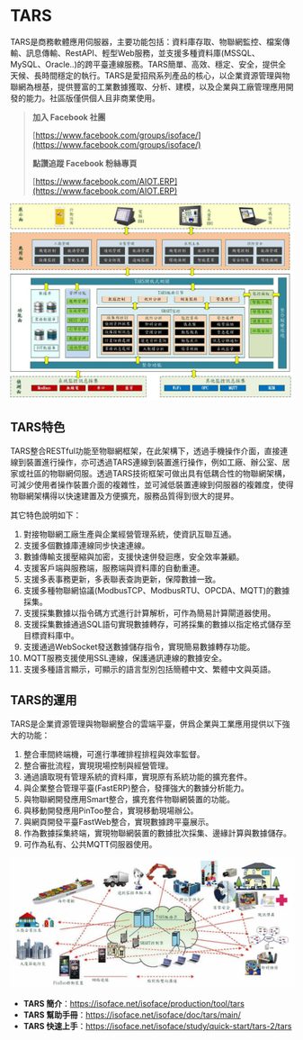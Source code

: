 # TARS
TARS是商務軟體應用伺服器，主要功能包括：資料庫存取、物聯網監控、檔案傳輸、訊息傳輸、RestAPI、輕型Web服務，並支援多種資料庫(MSSQL、MySQL、Oracle..)的跨平臺連線服務。TARS簡單、高效、穩定、安全，提供全天候、長時間穩定的執行。TARS是愛招飛系列產品的核心，以企業資源管理與物聯網為根基，提供豐富的工業數據獲取、分析、建模，以及企業與工廠管理應用開發的能力。社區版僅供個人且非商業使用。

> **加入 Facebook 社團**
>
> [https://www.facebook.com/groups/isoface/](https://www.facebook.com/groups/isoface/)
> 
> **點讚追蹤 Facebook 粉絲專頁**
> 
> [https://www.facebook.com/AIOT.ERP](https://www.facebook.com/AIOT.ERP)

![](images/ta03.jpg)

## TARS特色

TARS整合RESTful功能至物聯網框架，在此架構下，透過手機操作介面，直接連線到裝置進行操作，亦可透過TARS連線到裝置進行操作，例如工廠、辦公室、居家或社區的物聯網伺服。透過TARS技術框架可做出具有低耦合性的物聯網架構，可減少使用者操作裝置介面的複雜性，並可減低裝置連線到伺服器的複雜度，使得物聯網架構得以快速建置及方便擴充，服務品質得到很大的提昇。

其它特色說明如下：

1. 對接物聯網工廠生產與企業經營管理系統，使資訊互聯互通。
2. 支援多個數據庫連線同步快速連線。
3. 數據傳輸支援壓縮與加密，支援快速併發迴應，安全效率兼顧。
4. 支援客戶端與服務端，服務端與資料庫的自動重連。
5. 支援多表事務更新，多表聯表查詢更新，保障數據一致。
6. 支援多種物聯網協議(ModbusTCP、ModbusRTU、OPCDA、MQTT)的數據採集。
7. 支援採集數據以指令碼方式進行計算解析，可作為簡易計算閘道器使用。
8. 支援採集數據通過SQL語句實現數據轉存，可將採集的數據以指定格式儲存至目標資料庫中。
9. 支援通過WebSocket發送數據儲存指令，實現簡易數據轉存功能。
10. MQTT服務支援使用SSL連線，保護通訊連線的數據安全。
11. 支援多種語言顯示，可顯示的語言型別包括簡體中文、繁體中文與英語。

## TARS的運用
TARS是企業資源管理與物聯網整合的雲端平臺，併爲企業與工業應用提供以下強大的功能：

1. 整合車間終端機，可進行準確排程排程與效率監督。
2. 整合審批流程，實現現場控制與經營管理。
3. 通過讀取現有管理系統的資料庫，實現原有系統功能的擴充套件。
1. 與企業整合管理平臺(FastERP)整合，發揮強大的數據分析能力。
2. 與物聯網開發應用Smart整合，擴充套件物聯網裝置的功能。
3. 與移動開發應用PinToo整合，實現移動現場辦公。
4. 與網頁開發平臺FastWeb整合，實現數據跨平臺展示。
5. 作為數據採集終端，實現物聯網裝置的數據批次採集、邊緣計算與數據儲存。
6. 可作為私有、公共MQTT伺服器使用。

![](images/ta05.jpg)

* **TARS 簡介**：https://isoface.net/isoface/production/tool/tars
* **TARS 幫助手冊**：https://isoface.net/isoface/doc/tars/main/
* **TARS 快速上手**：https://isoface.net/isoface/study/quick-start/tars-2/tars
